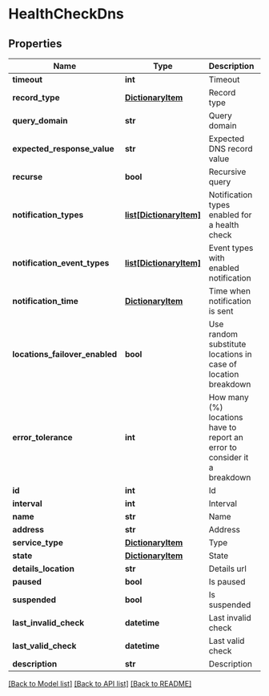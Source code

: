 # HealthCheckDns

## Properties
Name | Type | Description | Notes
------------ | ------------- | ------------- | -------------
**timeout** | **int** | Timeout | [optional] 
**record_type** | [**DictionaryItem**](DictionaryItem.md) | Record type | [optional] 
**query_domain** | **str** | Query domain | [optional] 
**expected_response_value** | **str** | Expected DNS record value | [optional] 
**recurse** | **bool** | Recursive query | [optional] 
**notification_types** | [**list[DictionaryItem]**](DictionaryItem.md) | Notification types enabled for a health check | [optional] 
**notification_event_types** | [**list[DictionaryItem]**](DictionaryItem.md) | Event types with enabled notification | [optional] 
**notification_time** | [**DictionaryItem**](DictionaryItem.md) | Time when notification is sent | [optional] 
**locations_failover_enabled** | **bool** | Use random substitute locations in case of location breakdown | [optional] 
**error_tolerance** | **int** | How many (%) locations have to report an error to consider it a breakdown | [optional] 
**id** | **int** | Id | [optional] 
**interval** | **int** | Interval | [optional] 
**name** | **str** | Name | [optional] 
**address** | **str** | Address | [optional] 
**service_type** | [**DictionaryItem**](DictionaryItem.md) | Type | [optional] 
**state** | [**DictionaryItem**](DictionaryItem.md) | State | [optional] 
**details_location** | **str** | Details url | [optional] 
**paused** | **bool** | Is paused | [optional] 
**suspended** | **bool** | Is suspended | [optional] 
**last_invalid_check** | **datetime** | Last invalid check | [optional] 
**last_valid_check** | **datetime** | Last valid check | [optional] 
**description** | **str** | Description | [optional] 

[[Back to Model list]](../README.md#documentation-for-models) [[Back to API list]](../README.md#documentation-for-api-endpoints) [[Back to README]](../README.md)


